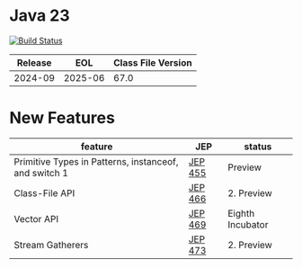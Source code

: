 # Java 23

[![Build Status](https://dev.azure.com/hbvk/java-test/_apis/build/status%2Fhbvk.java23?branchName=main)](https://dev.azure.com/hbvk/java-test/_build/latest?definitionId=42&branchName=main)


| Release | EOL     | Class File Version |
|---------|---------|--------------------|
| 2024-09 | 2025-06 | 67.0               |

# New Features

| feature                                               | JEP                                          | status           |
|-------------------------------------------------------|----------------------------------------------|------------------|
| Primitive Types in Patterns, instanceof, and switch 1 | [JEP 455](https://openjdk.java.net/jeps/455) | Preview          |
| Class-File API                                        | [JEP 466](https://openjdk.java.net/jeps/466) | 2. Preview       |
| Vector API                                            | [JEP 469](https://openjdk.java.net/jeps/469) | Eighth Incubator |
| Stream Gatherers                                      | [JEP 473](https://openjdk.java.net/jeps/473) | 2. Preview       |